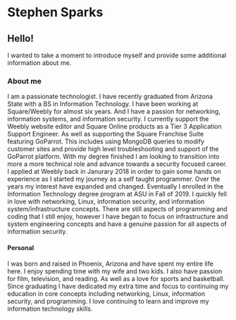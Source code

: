 # Stephen Sparks

## Hello!

I wanted to take a moment to introduce myself and provide some additional information about me. 

### About me 

I am a passionate technologist. I have recently graduated from Arizona State with a BS in Information Technology. I have been working at Square/Weebly for almost six years. And I have a passion for networking, information systems, and information security. I currently support the Weebly website editor and Square Online products as a Tier 3 Application Support Engineer. As well as supporting the Square Franchise Suite featuring GoParrot. This includes using MongoDB queries to modify customer sites and provide high level troubleshooting and support of the GoParrot platform. With my degree finished I am looking to transition into more a more technical role and advance towards a security focused career. I applied at Weebly back in Janurary 2018 in order to gain some hands on experience as I started my journey as a self taught programmer. Over the years my interest have expanded and changed. Eventually I enrolled in the Information Technology degree program at ASU in Fall of 2019. I quickly fell in love with networking, Linux, information security, and information system/infrastructure concepts. There are still aspects of programming and coding that I still enjoy, however I have began to focus on infrastructure and system engineering concepts and have a genuine passion for all aspects of information security. 

#### Personal 

I was born and raised in Phoenix, Arizona and have spent my entire life here. I enjoy spending time with my wife and two kids. I also have passion for film, television, and reading. As well as a love for sports and basketball. Since graduating I have dedicated my extra time and focus to continuing my education in core concepts including networking, Linux, information security, and programming. I love continuing to learn and improve my information technology skills. 
